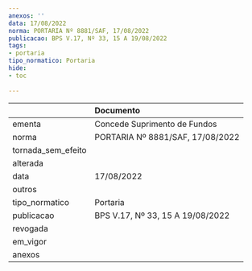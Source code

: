 ```yaml
---
anexos: ''
data: 17/08/2022
norma: PORTARIA Nº 8881/SAF, 17/08/2022
publicacao: BPS V.17, Nº 33, 15 A 19/08/2022
tags:
- portaria
tipo_normatico: Portaria
hide: 
- toc 
 
---
```


|                    | Documento                        |
|:-------------------|:---------------------------------|
| ementa             | Concede Suprimento de Fundos     |
| norma              | PORTARIA Nº 8881/SAF, 17/08/2022 |
| tornada_sem_efeito |                                  |
| alterada           |                                  |
| data               | 17/08/2022                       |
| outros             |                                  |
| tipo_normatico     | Portaria                         |
| publicacao         | BPS V.17, Nº 33, 15 A 19/08/2022 |
| revogada           |                                  |
| em_vigor           |                                  |
| anexos             |                                  |